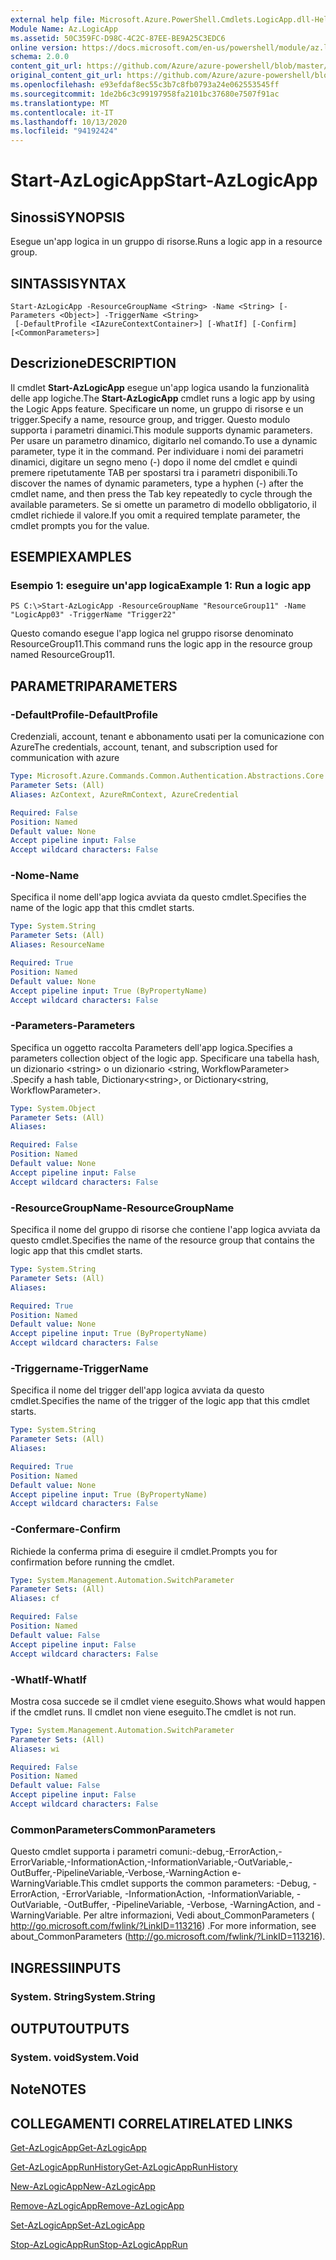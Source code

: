 ```yaml
---
external help file: Microsoft.Azure.PowerShell.Cmdlets.LogicApp.dll-Help.xml
Module Name: Az.LogicApp
ms.assetid: 50C359FC-D98C-4C2C-87EE-BE9A25C3EDC6
online version: https://docs.microsoft.com/en-us/powershell/module/az.logicapp/start-azlogicapp
schema: 2.0.0
content_git_url: https://github.com/Azure/azure-powershell/blob/master/src/LogicApp/LogicApp/help/Start-AzLogicApp.md
original_content_git_url: https://github.com/Azure/azure-powershell/blob/master/src/LogicApp/LogicApp/help/Start-AzLogicApp.md
ms.openlocfilehash: e93efdaf8ec55c3b7c8fb0793a24e062553545ff
ms.sourcegitcommit: 1de2b6c3c99197958fa2101bc37680e7507f91ac
ms.translationtype: MT
ms.contentlocale: it-IT
ms.lasthandoff: 10/13/2020
ms.locfileid: "94192424"
---
```

# <span data-ttu-id="2a0ad-101">Start-AzLogicApp</span><span class="sxs-lookup"><span data-stu-id="2a0ad-101">Start-AzLogicApp</span></span>

## <span data-ttu-id="2a0ad-102">Sinossi</span><span class="sxs-lookup"><span data-stu-id="2a0ad-102">SYNOPSIS</span></span>
<span data-ttu-id="2a0ad-103">Esegue un'app logica in un gruppo di risorse.</span><span class="sxs-lookup"><span data-stu-id="2a0ad-103">Runs a logic app in a resource group.</span></span>

## <span data-ttu-id="2a0ad-104">SINTASSI</span><span class="sxs-lookup"><span data-stu-id="2a0ad-104">SYNTAX</span></span>

```
Start-AzLogicApp -ResourceGroupName <String> -Name <String> [-Parameters <Object>] -TriggerName <String>
 [-DefaultProfile <IAzureContextContainer>] [-WhatIf] [-Confirm] [<CommonParameters>]
```

## <span data-ttu-id="2a0ad-105">Descrizione</span><span class="sxs-lookup"><span data-stu-id="2a0ad-105">DESCRIPTION</span></span>
<span data-ttu-id="2a0ad-106">Il cmdlet **Start-AzLogicApp** esegue un'app logica usando la funzionalità delle app logiche.</span><span class="sxs-lookup"><span data-stu-id="2a0ad-106">The **Start-AzLogicApp** cmdlet runs a logic app by using the Logic Apps feature.</span></span>
<span data-ttu-id="2a0ad-107">Specificare un nome, un gruppo di risorse e un trigger.</span><span class="sxs-lookup"><span data-stu-id="2a0ad-107">Specify a name, resource group, and trigger.</span></span>
<span data-ttu-id="2a0ad-108">Questo modulo supporta i parametri dinamici.</span><span class="sxs-lookup"><span data-stu-id="2a0ad-108">This module supports dynamic parameters.</span></span>
<span data-ttu-id="2a0ad-109">Per usare un parametro dinamico, digitarlo nel comando.</span><span class="sxs-lookup"><span data-stu-id="2a0ad-109">To use a dynamic parameter, type it in the command.</span></span>
<span data-ttu-id="2a0ad-110">Per individuare i nomi dei parametri dinamici, digitare un segno meno (-) dopo il nome del cmdlet e quindi premere ripetutamente TAB per spostarsi tra i parametri disponibili.</span><span class="sxs-lookup"><span data-stu-id="2a0ad-110">To discover the names of dynamic parameters, type a hyphen (-) after the cmdlet name, and then press the Tab key repeatedly to cycle through the available parameters.</span></span>
<span data-ttu-id="2a0ad-111">Se si omette un parametro di modello obbligatorio, il cmdlet richiede il valore.</span><span class="sxs-lookup"><span data-stu-id="2a0ad-111">If you omit a required template parameter, the cmdlet prompts you for the value.</span></span>

## <span data-ttu-id="2a0ad-112">ESEMPI</span><span class="sxs-lookup"><span data-stu-id="2a0ad-112">EXAMPLES</span></span>

### <span data-ttu-id="2a0ad-113">Esempio 1: eseguire un'app logica</span><span class="sxs-lookup"><span data-stu-id="2a0ad-113">Example 1: Run a logic app</span></span>
```
PS C:\>Start-AzLogicApp -ResourceGroupName "ResourceGroup11" -Name "LogicApp03" -TriggerName "Trigger22"
```

<span data-ttu-id="2a0ad-114">Questo comando esegue l'app logica nel gruppo risorse denominato ResourceGroup11.</span><span class="sxs-lookup"><span data-stu-id="2a0ad-114">This command runs the logic app in the resource group named ResourceGroup11.</span></span>

## <span data-ttu-id="2a0ad-115">PARAMETRI</span><span class="sxs-lookup"><span data-stu-id="2a0ad-115">PARAMETERS</span></span>

### <span data-ttu-id="2a0ad-116">-DefaultProfile</span><span class="sxs-lookup"><span data-stu-id="2a0ad-116">-DefaultProfile</span></span>
<span data-ttu-id="2a0ad-117">Credenziali, account, tenant e abbonamento usati per la comunicazione con Azure</span><span class="sxs-lookup"><span data-stu-id="2a0ad-117">The credentials, account, tenant, and subscription used for communication with azure</span></span>

```yaml
Type: Microsoft.Azure.Commands.Common.Authentication.Abstractions.Core.IAzureContextContainer
Parameter Sets: (All)
Aliases: AzContext, AzureRmContext, AzureCredential

Required: False
Position: Named
Default value: None
Accept pipeline input: False
Accept wildcard characters: False
```

### <span data-ttu-id="2a0ad-118">-Nome</span><span class="sxs-lookup"><span data-stu-id="2a0ad-118">-Name</span></span>
<span data-ttu-id="2a0ad-119">Specifica il nome dell'app logica avviata da questo cmdlet.</span><span class="sxs-lookup"><span data-stu-id="2a0ad-119">Specifies the name of the logic app that this cmdlet starts.</span></span>

```yaml
Type: System.String
Parameter Sets: (All)
Aliases: ResourceName

Required: True
Position: Named
Default value: None
Accept pipeline input: True (ByPropertyName)
Accept wildcard characters: False
```

### <span data-ttu-id="2a0ad-120">-Parameters</span><span class="sxs-lookup"><span data-stu-id="2a0ad-120">-Parameters</span></span>
<span data-ttu-id="2a0ad-121">Specifica un oggetto raccolta Parameters dell'app logica.</span><span class="sxs-lookup"><span data-stu-id="2a0ad-121">Specifies a parameters collection object of the logic app.</span></span>
<span data-ttu-id="2a0ad-122">Specificare una tabella hash, un dizionario \<string\> o un dizionario \<string, WorkflowParameter\> .</span><span class="sxs-lookup"><span data-stu-id="2a0ad-122">Specify a hash table, Dictionary\<string\>, or Dictionary\<string, WorkflowParameter\>.</span></span>

```yaml
Type: System.Object
Parameter Sets: (All)
Aliases:

Required: False
Position: Named
Default value: None
Accept pipeline input: False
Accept wildcard characters: False
```

### <span data-ttu-id="2a0ad-123">-ResourceGroupName</span><span class="sxs-lookup"><span data-stu-id="2a0ad-123">-ResourceGroupName</span></span>
<span data-ttu-id="2a0ad-124">Specifica il nome del gruppo di risorse che contiene l'app logica avviata da questo cmdlet.</span><span class="sxs-lookup"><span data-stu-id="2a0ad-124">Specifies the name of the resource group that contains the logic app that this cmdlet starts.</span></span>

```yaml
Type: System.String
Parameter Sets: (All)
Aliases:

Required: True
Position: Named
Default value: None
Accept pipeline input: True (ByPropertyName)
Accept wildcard characters: False
```

### <span data-ttu-id="2a0ad-125">-Triggername</span><span class="sxs-lookup"><span data-stu-id="2a0ad-125">-TriggerName</span></span>
<span data-ttu-id="2a0ad-126">Specifica il nome del trigger dell'app logica avviata da questo cmdlet.</span><span class="sxs-lookup"><span data-stu-id="2a0ad-126">Specifies the name of the trigger of the logic app that this cmdlet starts.</span></span>

```yaml
Type: System.String
Parameter Sets: (All)
Aliases:

Required: True
Position: Named
Default value: None
Accept pipeline input: True (ByPropertyName)
Accept wildcard characters: False
```

### <span data-ttu-id="2a0ad-127">-Confermare</span><span class="sxs-lookup"><span data-stu-id="2a0ad-127">-Confirm</span></span>
<span data-ttu-id="2a0ad-128">Richiede la conferma prima di eseguire il cmdlet.</span><span class="sxs-lookup"><span data-stu-id="2a0ad-128">Prompts you for confirmation before running the cmdlet.</span></span>

```yaml
Type: System.Management.Automation.SwitchParameter
Parameter Sets: (All)
Aliases: cf

Required: False
Position: Named
Default value: False
Accept pipeline input: False
Accept wildcard characters: False
```

### <span data-ttu-id="2a0ad-129">-WhatIf</span><span class="sxs-lookup"><span data-stu-id="2a0ad-129">-WhatIf</span></span>
<span data-ttu-id="2a0ad-130">Mostra cosa succede se il cmdlet viene eseguito.</span><span class="sxs-lookup"><span data-stu-id="2a0ad-130">Shows what would happen if the cmdlet runs.</span></span>
<span data-ttu-id="2a0ad-131">Il cmdlet non viene eseguito.</span><span class="sxs-lookup"><span data-stu-id="2a0ad-131">The cmdlet is not run.</span></span>

```yaml
Type: System.Management.Automation.SwitchParameter
Parameter Sets: (All)
Aliases: wi

Required: False
Position: Named
Default value: False
Accept pipeline input: False
Accept wildcard characters: False
```

### <span data-ttu-id="2a0ad-132">CommonParameters</span><span class="sxs-lookup"><span data-stu-id="2a0ad-132">CommonParameters</span></span>
<span data-ttu-id="2a0ad-133">Questo cmdlet supporta i parametri comuni:-debug,-ErrorAction,-ErrorVariable,-InformationAction,-InformationVariable,-OutVariable,-OutBuffer,-PipelineVariable,-Verbose,-WarningAction e-WarningVariable.</span><span class="sxs-lookup"><span data-stu-id="2a0ad-133">This cmdlet supports the common parameters: -Debug, -ErrorAction, -ErrorVariable, -InformationAction, -InformationVariable, -OutVariable, -OutBuffer, -PipelineVariable, -Verbose, -WarningAction, and -WarningVariable.</span></span> <span data-ttu-id="2a0ad-134">Per altre informazioni, Vedi about_CommonParameters ( http://go.microsoft.com/fwlink/?LinkID=113216) .</span><span class="sxs-lookup"><span data-stu-id="2a0ad-134">For more information, see about_CommonParameters (http://go.microsoft.com/fwlink/?LinkID=113216).</span></span>

## <span data-ttu-id="2a0ad-135">INGRESSI</span><span class="sxs-lookup"><span data-stu-id="2a0ad-135">INPUTS</span></span>

### <span data-ttu-id="2a0ad-136">System. String</span><span class="sxs-lookup"><span data-stu-id="2a0ad-136">System.String</span></span>

## <span data-ttu-id="2a0ad-137">OUTPUT</span><span class="sxs-lookup"><span data-stu-id="2a0ad-137">OUTPUTS</span></span>

### <span data-ttu-id="2a0ad-138">System. void</span><span class="sxs-lookup"><span data-stu-id="2a0ad-138">System.Void</span></span>

## <span data-ttu-id="2a0ad-139">Note</span><span class="sxs-lookup"><span data-stu-id="2a0ad-139">NOTES</span></span>

## <span data-ttu-id="2a0ad-140">COLLEGAMENTI CORRELATI</span><span class="sxs-lookup"><span data-stu-id="2a0ad-140">RELATED LINKS</span></span>

[<span data-ttu-id="2a0ad-141">Get-AzLogicApp</span><span class="sxs-lookup"><span data-stu-id="2a0ad-141">Get-AzLogicApp</span></span>](./Get-AzLogicApp.md)

[<span data-ttu-id="2a0ad-142">Get-AzLogicAppRunHistory</span><span class="sxs-lookup"><span data-stu-id="2a0ad-142">Get-AzLogicAppRunHistory</span></span>](./Get-AzLogicAppRunHistory.md)

[<span data-ttu-id="2a0ad-143">New-AzLogicApp</span><span class="sxs-lookup"><span data-stu-id="2a0ad-143">New-AzLogicApp</span></span>](./New-AzLogicApp.md)

[<span data-ttu-id="2a0ad-144">Remove-AzLogicApp</span><span class="sxs-lookup"><span data-stu-id="2a0ad-144">Remove-AzLogicApp</span></span>](./Remove-AzLogicApp.md)

[<span data-ttu-id="2a0ad-145">Set-AzLogicApp</span><span class="sxs-lookup"><span data-stu-id="2a0ad-145">Set-AzLogicApp</span></span>](./Set-AzLogicApp.md)

[<span data-ttu-id="2a0ad-146">Stop-AzLogicAppRun</span><span class="sxs-lookup"><span data-stu-id="2a0ad-146">Stop-AzLogicAppRun</span></span>](./Stop-AzLogicAppRun.md)


